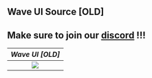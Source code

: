 ## Wave UI Source [OLD]
Make sure to join our [discord](https://discord.gg/skidding) !!!
---
| *Wave UI [OLD]* |
|:--:| 
| ![](https://github.com/user-attachments/assets/380f8415-de2a-4847-b16d-ebfaa0a61caf) | 
